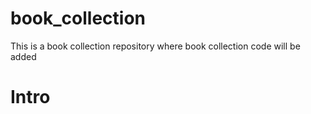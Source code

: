 # book_collection
This is a book collection repository where book collection code will be added
<h1>Intro</h1>